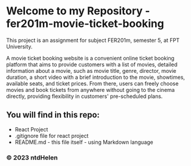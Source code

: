 # Welcome to my Repository - fer201m-movie-ticket-booking

This project is an assignment for subject FER201m, semester 5, at FPT University.

A movie ticket booking website is a convenient online ticket booking platform that aims to provide customers with a list of movies, detailed information about a movie, such as movie title, genre, director, movie duration, a short video with a brief introduction to the movie, showtimes, available seats, and ticket prices. From there, users can freely choose movies and book tickets from anywhere without going to the cinema directly, providing flexibility in customers' pre-scheduled plans.

## You will find in this repo:
* React Project
* .gitignore file for react project
* README.md - this file itself - using Markdown language

### © 2023 ntdHelen 